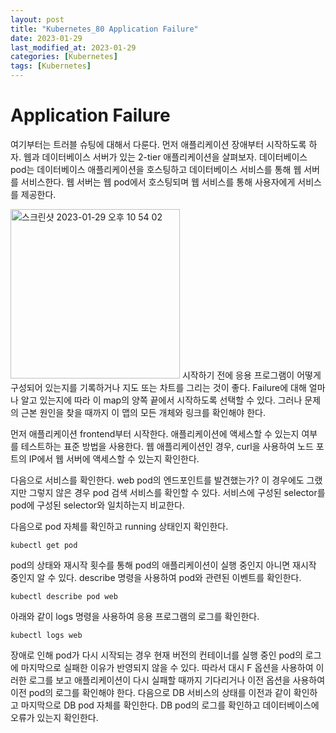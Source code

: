 ```yaml
---
layout: post
title: "Kubernetes_80 Application Failure"
date: 2023-01-29
last_modified_at: 2023-01-29
categories: [Kubernetes]
tags: [Kubernetes]
---
```


# Application Failure

여기부터는 트러블 슈팅에 대해서 다룬다. 
먼저 애플리케이션 장애부터 시작하도록 하자.
웹과 데이터베이스 서버가 있는 2-tier 애플리케이션을 살펴보자.
데이터베이스 pod는 데이터베이스 애플리케이션을 호스팅하고 데이터베이스 서비스를 통해 웹 서버를 서비스한다.
웹 서버는 웹 pod에서 호스팅되며 웹 서비스를 통해 사용자에게 서비스를 제공한다.

<img width="271" alt="스크린샷 2023-01-29 오후 10 54 02" src="https://user-images.githubusercontent.com/83587720/215334150-75d26cc2-fa99-486d-a0c8-3a0390dd8149.png">
시작하기 전에 응용 프로그램이 어떻게 구성되어 있는지를 기록하거나 지도 또는 차트를 그리는 것이 좋다.
Failure에 대해 얼마나 알고 있는지에 따라 이 map의 양쪽 끝에서 시작하도록 선택할 수 있다.
그러나 문제의 근본 원인을 찾을 때까지 이 맵의 모든 개체와 링크를 확인해야 한다.

먼저 애플리케이션 frontend부터 시작한다.
애플리케이션에 액세스할 수 있는지 여부를 테스트하는 표준 방법을 사용한다.
웹 애플리케이션인 경우, curl을 사용하여 노드 포트의 IP에서 웹 서버에 액세스할 수 있는지 확인한다.

다음으로 서비스를 확인한다.
web pod의 엔드포인트를 발견했는가? 이 경우에도 그랬지만 그렇지 않은 경우 pod 검색 서비스를 확인할 수 있다.
서비스에 구성된 selector를 pod에 구성된 selector와 일치하는지 비교한다.

다음으로 pod 자체를 확인하고 running 상태인지 확인한다.
```
kubectl get pod
```
pod의 상태와 재시작 횟수를 통해 pod의 애플리케이션이 실행 중인지 아니면 재시작 중인지 알 수 있다.
describe 명령을 사용하여 pod와 관련된 이벤트를 확인한다.
```
kubectl describe pod web
```
아래와 같이 logs 명령을 사용하여 응용 프로그램의 로그를 확인한다.
```
kubectl logs web
```
장애로 인해 pod가 다시 시작되는 경우 현재 버전의 컨테이너를 실행 중인 pod의 로그에 마지막으로 실패한 이유가 반영되지 않을 수 있다.
따라서 대시 F 옵션을 사용하여 이러한 로그를 보고 애플리케이션이 다시 실패할 때까지 기다리거나 이전 옵션을 사용하여 이전 pod의 로그를 확인해야 한다.
다음으로 DB 서비스의 상태를 이전과 같이 확인하고 마지막으로 DB pod 자체를 확인한다.
DB pod의 로그를 확인하고 데이터베이스에 오류가 있는지 확인한다.
